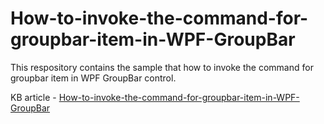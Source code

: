 # How-to-invoke-the-command-for-groupbar-item-in-WPF-GroupBar
This respository contains the sample that how to invoke the command for groupbar item in WPF GroupBar control.

KB article - [How-to-invoke-the-command-for-groupbar-item-in-WPF-GroupBar](https://www.syncfusion.com/kb/12197/how-to-invoke-the-command-for-groupbar-item-in-wpf-groupbar-control)
